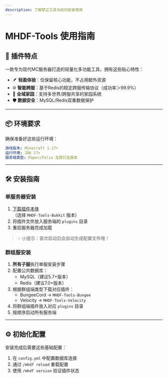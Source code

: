 ```yaml
---
description: 了解梦之工具与如何安装使用
---
```


# MHDF-Tools 使用指南

## 🌟 插件特点
一款专为现代MC服务器打造的轻量化多功能工具，拥有这些贴心特性：
- 🪶 **轻盈体验**：仅保留核心功能，不占用额外资源
- 🌐 **智能跨服**：基于Redis的稳定跨服传输协议（成功率＞99.9%）
- 🏡 **全域家园**：支持多世界/跨服共享的家园系统
- 🛡 **数据安全**：MySQL/Redis双重数据保护

---

## 📦 环境要求
确保准备好这些运行环境：
```yaml
游戏版本: Minecraft 1.17+
运行环境: JDK 17+
服务端类型: Paper/Folia 及其衍生版本
```

---

## 🛠 安装指南

### 单服务器安装
1. [下载插件本体](https://github.com/MHDFCraft/MHDF-Tools/releases)  
   （选择 `MHDF-Tools-Bukkit` 版本）
2. 将插件文件放入服务端的 `plugins` 目录
3. 重启服务器完成加载

> 💡 小提示：首次启动后会自动生成配置文件哦！

### 群组服安装
1. **所有子服**执行单服安装步骤
2. 配置公共数据库：
   - MySQL（建议5.7+版本）
   - Redis（建议7.0+版本）
3. 根据群组端类型下载对应插件：
   - BungeeCord → `MHDF-Tools-Bungee`
   - Velocity → `MHDF-Tools-Velocity`
4. 将群组端插件放入对应 `plugins` 目录
5. 按顺序启动所有服务端

---

## ⚙️ 初始化配置
安装完成后需要这些基础配置：
1. 在 `config.yml` 中配置数据库连接
2. 通过 `/mhdf reload` 重载配置
3. 使用 `/mhdf version` 验证插件状态

